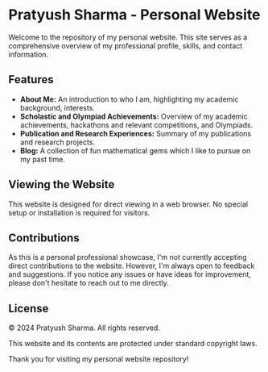 # Pratyush Sharma - Personal Website

Welcome to the repository of my personal website. This site serves as a comprehensive overview of my professional profile, skills, and contact information.

## Features

- **About Me:** An introduction to who I am, highlighting my academic background, interests.
- **Scholastic and Olympiad Achievements:** Overview of my academic achievements, hackathons and relevant competitions, and Olympiads.
- **Publication and Research Experiences:** Summary of my publications and research projects.
- **Blog:** A collection of fun mathematical gems which I like to pursue on my past time.

## Viewing the Website

This website is designed for direct viewing in a web browser. No special setup or installation is required for visitors.

## Contributions

As this is a personal professional showcase, I'm not currently accepting direct contributions to the website. However, I'm always open to feedback and suggestions. If you notice any issues or have ideas for improvement, please don't hesitate to reach out to me directly.

## License

© 2024 Pratyush Sharma. All rights reserved.

This website and its contents are protected under standard copyright laws.

Thank you for visiting my personal website repository!
